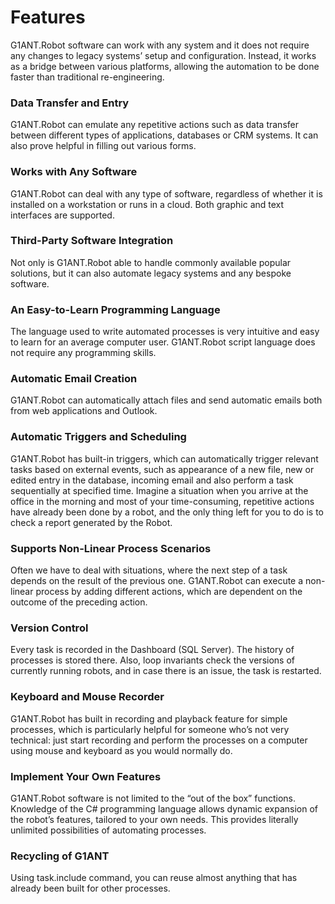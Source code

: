 ﻿# Features

G1ANT.Robot software can work with any system and it does not require any changes to legacy systems’ setup and configuration. Instead, it works as a bridge between various platforms, allowing the automation to be done faster than traditional re-engineering.

### Data Transfer and Entry
G1ANT.Robot can emulate any repetitive actions such as data transfer between different types of applications, databases or CRM systems. It can also prove helpful in filling out various forms.

### Works with Any Software
G1ANT.Robot can deal with any type of software, regardless of whether it is installed on a workstation or runs in a cloud. Both graphic and text interfaces are supported.

### Third-Party Software Integration
Not only is G1ANT.Robot able to handle commonly available popular solutions, but it can also automate legacy systems and any bespoke software.

### An Easy-to-Learn Programming Language
The language used to write automated processes is very intuitive and easy to learn for an average computer user. G1ANT.Robot script language does not require any programming skills.

### Automatic Email Creation
G1ANT.Robot can automatically attach files and send automatic emails both from web applications and Outlook.

### Automatic Triggers and Scheduling
G1ANT.Robot has built-in triggers, which can automatically trigger relevant tasks based on external events, such as appearance of a new file, new or edited entry in the database, incoming email and also perform a task sequentially at specified time. Imagine a situation when you arrive at the office in the morning and most of your time-consuming, repetitive actions have already been done by a robot, and the only thing left for you to do is to check a report generated by the Robot.

### Supports Non-Linear Process Scenarios
Often we have to deal with situations, where the next step of a task depends on the result of the previous one. G1ANT.Robot can execute a non-linear process by adding different actions, which are dependent on the outcome of the preceding action.

### Version Control
Every task is recorded in the Dashboard (SQL Server). The history of processes is stored there. Also, loop invariants check the versions of currently running robots, and in case there is an issue, the task is restarted.

### Keyboard and Mouse Recorder
G1ANT.Robot has built in recording and playback feature for simple processes, which is particularly helpful for someone who’s not very technical: just start recording and perform the processes on a computer using mouse and keyboard as you would normally do.

### Implement Your Own Features
G1ANT.Robot software is not limited to the “out of the box” functions. Knowledge of the C# programming language allows dynamic expansion of the robot’s features, tailored to your own needs. This provides literally unlimited possibilities of automating processes.

### Recycling of G1ANT
Using task.include command, you can reuse almost anything that has already been built for other processes.
